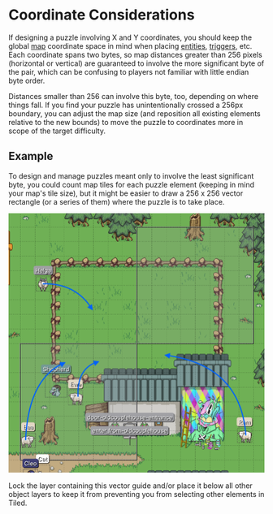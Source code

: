# Coordinate Considerations

If designing a puzzle involving X and Y coordinates, you should keep the global [map](../maps) coordinate space in mind when placing [entities](../entities), [triggers](../maps/vector_objects), etc. Each coordinate spans two bytes, so map distances greater than 256 pixels (horizontal or vertical) are guaranteed to involve the more significant byte of the pair, which can be confusing to players not familiar with little endian byte order.

Distances smaller than 256 can involve this byte, too, depending on where things fall. If you find your puzzle has unintentionally crossed a 256px boundary, you can adjust the map size (and reposition all existing elements relative to the new bounds) to move the puzzle to coordinates more in scope of the target difficulty.

## Example

To design and manage puzzles meant only to involve the least significant byte, you could count map tiles for each puzzle element (keeping in mind your map's tile size), but it might be easier to draw a 256 x 256 vector rectangle (or a series of them) where the puzzle is to take place.

 ![sheep pen with 256px boxes](../media/sheep-pen.png)

Lock the layer containing this vector guide and/or place it below all other object layers to keep it from preventing you from selecting other elements in Tiled.
